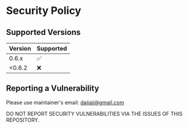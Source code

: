 # Security Policy

## Supported Versions

| Version | Supported          |
| ------- | ------------------ |
| 0.6.x  | :white_check_mark: |
| <0.6.2 | :x:                |

## Reporting a Vulnerability

Please use maintainer's email: dajiaji@gmail.com

DO NOT REPORT SECURITY VULNERABILITIES VIA THE ISSUES OF THIS REPOSITORY.
